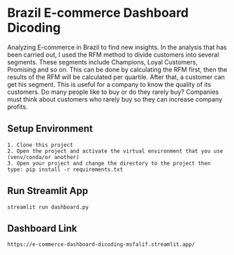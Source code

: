 # Brazil E-commerce Dashboard Dicoding

Analyzing E-commerce in Brazil to find new insights. In the analysis that has been carried out, I used the RFM method to divide customers into several segments. These segments include Champions, Loyal Customers, Promising and so on. This can be done by calculating the RFM first, then the results of the RFM will be calculated per quartile. After that, a customer can get his segment. This is useful for a company to know the quality of its customers. Do many people like to buy or do they rarely buy? Companies must think about customers who rarely buy so they can increase company profits.

## Setup Environment
```
1. Clone this project
2. Open the project and activate the virtual environment that you use (venv/conda/or another)
3. Open your project and change the directory to the project then type: pip install -r requirements.txt
```

## Run Streamlit App
```
streamlit run dashboard.py
```

## Dashboard Link
```
https://e-commerce-dashboard-dicoding-msfalif.streamlit.app/
```